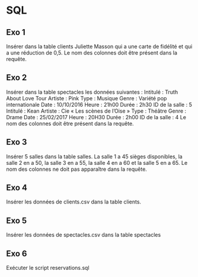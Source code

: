 # SQL

## Exo 1

Insérer dans la table clients Juliette Masson qui a une carte de fidélité et qui a une réduction de 0,5. Le nom des colonnes doit être présent dans la requête.

## Exo 2

Insérer dans la table spectacles les données suivantes : Intitulé : Truth About Love Tour Artiste : Pink Type : Musique Genre : Variété pop internationale Date : 10/10/2016 Heure : 21h00 Durée : 2h30 ID de la salle : 5 Intitulé : Kean Artiste : Cie « Les scènes de l’Oise » Type : Théâtre Genre : Drame Date : 25/02/2017 Heure : 20H30 Durée : 2h00 ID de la salle : 4 Le nom des colonnes doit être présent dans la requête.

## Exo 3

Insérer 5 salles dans la table salles. La salle 1 a 45 sièges disponibles, la salle 2 en a 50, la salle 3 en a 55, la salle 4 en a 60 et la salle 5 en a 65. Le nom des colonnes ne doit pas apparaître dans la requête.

## Exo 4

Insérer les données de clients.csv dans la table clients.

## Exo 5

Insérer les données de spectacles.csv dans la table spectacles

## Exo 6

Exécuter le script reservations.sql


